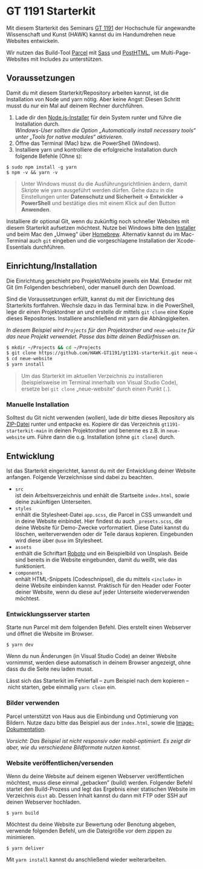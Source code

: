 # GT 1191 Starterkit

Mit diesem Starterkit des Seminars [GT 1191](https://hawk-gt1191.de/) der Hochschule für angewandte Wissenschaft und Kunst (HAWK) kannst du im Handumdrehen neue Websites entwickeln.

Wir nutzen das Build-Tool [Parcel](https://parceljs.org/) mit [Sass](https://parceljs.org/languages/sass/) und [PostHTML](https://parceljs.org/languages/html/#posthtml), um Multi-Page-Websites mit Includes zu unterstützen.

## Voraussetzungen

Damit du mit diesem Starterkit/Repository arbeiten kannst, ist die Installation von Node und yarn nötig. Aber keine Angst: Diesen Schritt musst du nur ein Mal auf deinem Rechner durchführen.

1. Lade dir den [Node.js-Installer](https://nodejs.org/en/download/) für dein System runter und führe die Installation durch.\
   _Windows-User sollten die Option „Automatically install necessary tools“ unter „Tools for native modules“ aktivieren._
2. Öffne das Terminal (Mac) bzw. die PowerShell (Windows).
3. Installiere yarn und kontrolliere die erfolgreiche Installation durch folgende Befehle (Ohne `$`):

```shell
$ sudo npm install -g yarn
$ npm -v && yarn -v
```

> Unter Windows musst du die Ausführungsrichtlinien ändern, damit Skripte wie yarn ausgeführt werden dürfen. Gehe dazu in die Einstellungen unter **Datenschutz und Sicherheit → Entwickler → PowerShell** und bestätige dies mit einem Klick auf den Button **Anwenden**.

Installiere dir optional Git, wenn du zukünftig noch schneller Websites mit diesem Starterkit aufsetzen möchtest. Nutze bei Windows bitte den [Installer](https://git-scm.com/download/win) und beim Mac den „Umweg“ über [Homebrew](https://git-scm.com/download/mac). Alternativ kannst du im Mac-Terminal auch `git` eingeben und die vorgeschlagene Installation der Xcode-Essentials durchführen.

## Einrichtung/Installation

Die Einrichtung geschieht pro Projekt/Website jeweils ein Mal. Entwder mit Git (im Folgenden beschrieben), oder manuell durch den Download.

Sind die Voraussetzungen erfüllt, kannst du mit der Einrichtung des Starterkits fortfahren. Wechsle dazu in das Terminal bzw. in die PowerShell, lege dir einen Projektordner an und erstelle dir mittels `git clone` eine Kopie dieses Repositories. Installiere anschließend mit yarn die Abhängigkeiten.

_In diesem Beispiel wird `Projects` für den Projektordner und `neue-website` für das neue Projekt verwendet. Passe das bitte deinen Bedürfnissen an._

```sh
$ mkdir ~/Projects && cd ~/Projects
$ git clone https://github.com/HAWK-GT1191/gt1191-starterkit.git neue-website
$ cd neue-website
$ yarn install
```

> Um das Starterkit im aktuellen Verzeichnis zu installieren (beispielsweise im Terminal innerhalb von Visual Studio Code), ersetze bei `git clone` „neue-website“ durch einen Punkt (`.`).

### Manuelle Installation

Solltest du Git nicht verwenden (wollen), lade dir bitte dieses Repository als [ZIP-Datei](https://github.com/HAWK-GT1191/gt1191-starterkit/archive/refs/heads/main.zip) runter und entpacke es. Kopiere dir das Verzeichnis `gt1191-starterkit-main` in deinen Projektordner und benenne es z.B. in `neue-website` um. Führe dann die o.g. Installation (ohne `git clone`) durch.

## Entwicklung

Ist das Starterkit eingerichtet, kannst du mit der Entwicklung deiner Website anfangen. Folgende Verzeichnisse sind dabei zu beachten.

- `src`\
  ist dein Arbeitsverzeichnis und enhält die Startseite `index.html`, sowie deine zukünftigen Unterseiten.
- `styles`\
  enhält die Stylesheet-Datei `app.scss`, die Parcel in CSS umwandelt und in deine Website einbindet. Hier findest du auch `_presets.scss`, die deine Website für Demo-Zwecke vorformatiert. Diese Datei kannst du löschen, weiterverwenden oder dir Teile daraus kopieren. Eingebunden wird diese über `@use` im Stylesheet.
- `assets`\
  enthält die Schriftart [Roboto](https://fonts.google.com/specimen/Roboto) und ein Beispielbild von Unsplash. Beide sind bereits in die Website eingebunden, damit du weißt, wie das funktioniert.
- `components`\
  enhält HTML-Snippets (Codeschnipsel), die du mittels `<include>` in deine Website einbinden kannst. Praktisch für den Header oder Footer deiner Website, wenn du diese auf jeder Unterseite wiederverwenden möchtest.

### Entwicklungsserver starten

Starte nun Parcel mit dem folgenden Befehl. Dies erstellt einen Webserver und öffnet die Website im Browser.

```shell
$ yarn dev
```

Wenn du nun Änderungen (in Visual Studio Code) an deiner Website vornimmst, werden diese automatisch in deinem Browser angezeigt, ohne dass du die Seite neu laden musst.

Lässt sich das Starterkit im Fehlerfall – zum Beispiel nach dem kopieren – nicht starten, gebe einmalig `yarn clean` ein.

### Bilder verwenden

Parcel unterstützt von Haus aus die Einbindung und Optimierung von Bildern. Nutze dazu bitte das Beispiel aus der `index.html`, sowie die [Image-Dokumentation](https://parceljs.org/recipes/image/).

_Vorsicht: Das Beispiel ist nicht responsiv oder mobil-optimiert. Es zeigt dir aber, wie du verschiedene Bildformate nutzen kannst._

### Website veröffentlichen/versenden

Wenn du deine Website auf deinem eigenen Webserver veröffentlichen möchtest, muss diese einmal „gebacken” (build) werden. Folgender Befehl startet den Build-Prozess und legt das Ergebnis einer statischen Website im Verzeichnis `dist` ab. Dessen Inhalt kannst du dann mit FTP oder SSH auf deinen Webserver hochladen.

```shell
$ yarn build
```

Möchtest du deine Website zur Bewertung oder Benotung abgeben, verwende folgenden Befehl, um die Dateigröße vor dem zippen zu minimieren.

```shell
$ yarn deliver
```

Mit `yarn install` kannst du anschließend wieder weiterarbeiten.

